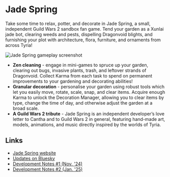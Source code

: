 # Jade Spring

Take some time to relax, potter, and decorate in Jade Spring, a small, independent Guild Wars 2 sandbox fan game. Tend your garden as a Xunlai jade bot, clearing weeds and pests, dispelling Dragonvoid blights, and furnishing your plot with architecture, flora, furniture, and ornaments from across Tyria!

![Jade Spring gameplay screenshot](https://www.slyllama.net/jade-spring/decorating.jpg)

- __Zen cleaning__ - engage in mini-games to spruce up your garden, clearing out bugs, invasive plants, trash, and leftover strands of Dragonvoid. Collect Karma from each task to spend on permanent improvements to your gardening and decorating abilities!
- __Granular decoration__ - personalise your garden using robust tools which let you easily move, rotate, scale, snap, and clear items. Acquire enough Karma to unlock the Decoration Manager, allowing you to clear items by type, change the time of day, and otherwise adjust the garden at a broad scale.
- __A Guild Wars 2 tribute__ - Jade Spring is an independent developer’s love letter to Cantha and to Guild Wars 2 in general, featuring hand-made art, models, animations, and music directly inspired by the worlds of Tyria.

## Links

- [Jade Spring website](https://www.slyllama.net/jade-spring/)
- [Updates on Bluesky](https://bsky.app/profile/slyllama.net/)
- [Development Notes #1 (Nov. '24)](https://www.slyllama.net/journal/seitung-nov24/)
- [Development Notes #2 (Jan. '25)](https://www.slyllama.net/journal/jade-jan25/)
